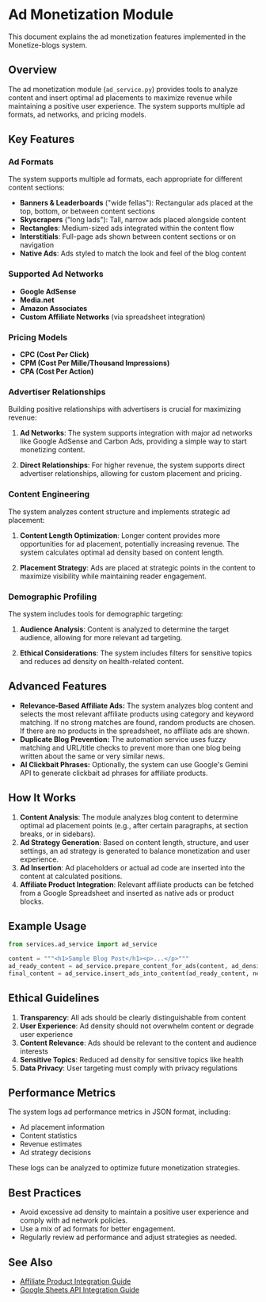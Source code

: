 # Ad Monetization Module

This document explains the ad monetization features implemented in the Monetize-blogs system.

## Overview

The ad monetization module (`ad_service.py`) provides tools to analyze content and insert optimal ad placements to maximize revenue while maintaining a positive user experience. The system supports multiple ad formats, ad networks, and pricing models.

## Key Features

### Ad Formats

The system supports multiple ad formats, each appropriate for different content sections:

- **Banners & Leaderboards** ("wide fellas"): Rectangular ads placed at the top, bottom, or between content sections
- **Skyscrapers** ("long lads"): Tall, narrow ads placed alongside content
- **Rectangles**: Medium-sized ads integrated within the content flow
- **Interstitials**: Full-page ads shown between content sections or on navigation
- **Native Ads**: Ads styled to match the look and feel of the blog content

### Supported Ad Networks

- **Google AdSense**
- **Media.net**
- **Amazon Associates**
- **Custom Affiliate Networks** (via spreadsheet integration)

### Pricing Models

- **CPC (Cost Per Click)**
- **CPM (Cost Per Mille/Thousand Impressions)**
- **CPA (Cost Per Action)**

### Advertiser Relationships

Building positive relationships with advertisers is crucial for maximizing revenue:

1. **Ad Networks**: The system supports integration with major ad networks like Google AdSense and Carbon Ads, providing a simple way to start monetizing content.

2. **Direct Relationships**: For higher revenue, the system supports direct advertiser relationships, allowing for custom placement and pricing.

### Content Engineering

The system analyzes content structure and implements strategic ad placement:

1. **Content Length Optimization**: Longer content provides more opportunities for ad placement, potentially increasing revenue. The system calculates optimal ad density based on content length.

2. **Placement Strategy**: Ads are placed at strategic points in the content to maximize visibility while maintaining reader engagement.

### Demographic Profiling

The system includes tools for demographic targeting:

1. **Audience Analysis**: Content is analyzed to determine the target audience, allowing for more relevant ad targeting.

2. **Ethical Considerations**: The system includes filters for sensitive topics and reduces ad density on health-related content.

## Advanced Features

- **Relevance-Based Affiliate Ads:** The system analyzes blog content and selects the most relevant affiliate products using category and keyword matching. If no strong matches are found, random products are chosen. If there are no products in the spreadsheet, no affiliate ads are shown.
- **Duplicate Blog Prevention:** The automation service uses fuzzy matching and URL/title checks to prevent more than one blog being written about the same or very similar news.
- **AI Clickbait Phrases:** Optionally, the system can use Google's Gemini API to generate clickbait ad phrases for affiliate products.

## How It Works

1. **Content Analysis**: The module analyzes blog content to determine optimal ad placement points (e.g., after certain paragraphs, at section breaks, or in sidebars).
2. **Ad Strategy Generation**: Based on content length, structure, and user settings, an ad strategy is generated to balance monetization and user experience.
3. **Ad Insertion**: Ad placeholders or actual ad code are inserted into the content at calculated positions.
4. **Affiliate Product Integration**: Relevant affiliate products can be fetched from a Google Spreadsheet and inserted as native ads or product blocks.

## Example Usage

```python
from services.ad_service import ad_service

content = """<h1>Sample Blog Post</h1><p>...</p>"""
ad_ready_content = ad_service.prepare_content_for_ads(content, ad_density="medium")
final_content = ad_service.insert_ads_into_content(ad_ready_content, network="adsense")
```

## Ethical Guidelines

1. **Transparency**: All ads should be clearly distinguishable from content
2. **User Experience**: Ad density should not overwhelm content or degrade user experience
3. **Content Relevance**: Ads should be relevant to the content and audience interests
4. **Sensitive Topics**: Reduced ad density for sensitive topics like health
5. **Data Privacy**: User targeting must comply with privacy regulations

## Performance Metrics

The system logs ad performance metrics in JSON format, including:

- Ad placement information
- Content statistics
- Revenue estimates
- Ad strategy decisions

These logs can be analyzed to optimize future monetization strategies.

## Best Practices

- Avoid excessive ad density to maintain a positive user experience and comply with ad network policies.
- Use a mix of ad formats for better engagement.
- Regularly review ad performance and adjust strategies as needed.

## See Also

- [Affiliate Product Integration Guide](affiliate_integration.md)
- [Google Sheets API Integration Guide](google_sheets_setup.md)
